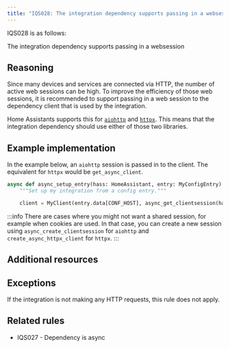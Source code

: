```yaml
---
title: "IQS028: The integration dependency supports passing in a websession"
---
```


IQS028 is as follows:

The integration dependency supports passing in a websession

## Reasoning

Since many devices and services are connected via HTTP, the number of active web sessions can be high.
To improve the efficiency of those web sessions, it is recommended to support passing in a web session to the dependency client that is used by the integration.

Home Assistants supports this for [`aiohttp`](https://docs.aiohttp.org/en/stable/) and [`httpx`](https://www.python-httpx.org/).
This means that the integration dependency should use either of those two libraries.

## Example implementation

In the example below, an `aiohttp` session is passed in to the client.
The equivalent for `httpx` would be `get_async_client`.

```python
async def async_setup_entry(hass: HomeAssistant, entry: MyConfigEntry) -> bool:
    """Set up my integration from a config entry."""

    client = MyClient(entry.data[CONF_HOST], async_get_clientsession(hass))
```

:::info
There are cases where you might not want a shared session, for example when cookies are used.
In that case, you can create a new session using `async_create_clientsession` for `aiohttp` and `create_async_httpx_client` for `httpx`.
:::

## Additional resources


## Exceptions

If the integration is not making any HTTP requests, this rule does not apply.

## Related rules

- IQS027 - Dependency is async